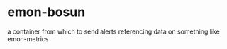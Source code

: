 # emon-bosun

a container from which to send alerts referencing data on something like emon-metrics
